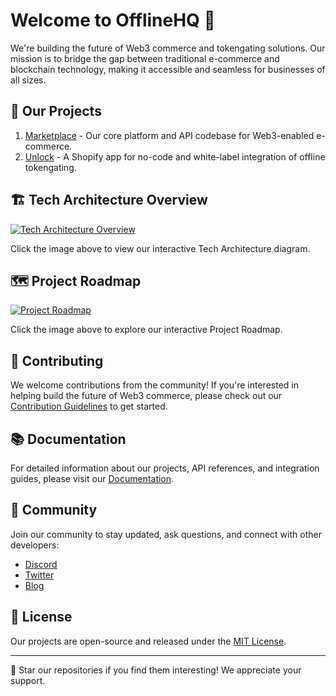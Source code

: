 # Welcome to OfflineHQ 👋

We're building the future of Web3 commerce and tokengating solutions. Our mission is to bridge the gap between traditional e-commerce and blockchain technology, making it accessible and seamless for businesses of all sizes.

## 🚀 Our Projects

1. [Marketplace](https://github.com/OfflineHQ/marketplace) - Our core platform and API codebase for Web3-enabled e-commerce.
2. [Unlock](https://github.com/OfflineHQ/shopify-unlock) - A Shopify app for no-code and white-label integration of offline tokengating.

## 🏗️ Tech Architecture Overview

[![Tech Architecture Overview](https://your-image-url-for-tech-architecture.png)](https://lucid.app/documents/view/e4944a4b-41af-47ed-a4ff-1c4e5f2b7528)

Click the image above to view our interactive Tech Architecture diagram.

## 🗺️ Project Roadmap

[![Project Roadmap](https://your-image-url-for-project-roadmap.png)](https://lucid.app/documents/view/160cef11-5208-4ba5-a611-659f81f13e02)

Click the image above to explore our interactive Project Roadmap.

## 🤝 Contributing

We welcome contributions from the community! If you're interested in helping build the future of Web3 commerce, please check out our [Contribution Guidelines](CONTRIBUTING.md) to get started.

## 📚 Documentation

For detailed information about our projects, API references, and integration guides, please visit our [Documentation](https://docs.offlinehq.com).

## 💬 Community

Join our community to stay updated, ask questions, and connect with other developers:

- [Discord](https://discord.gg/offlinehq)
- [Twitter](https://twitter.com/OfflineHQ)
- [Blog](https://blog.offlinehq.com)

## 📄 License

Our projects are open-source and released under the [MIT License](LICENSE).

---

🌟 Star our repositories if you find them interesting! We appreciate your support.
